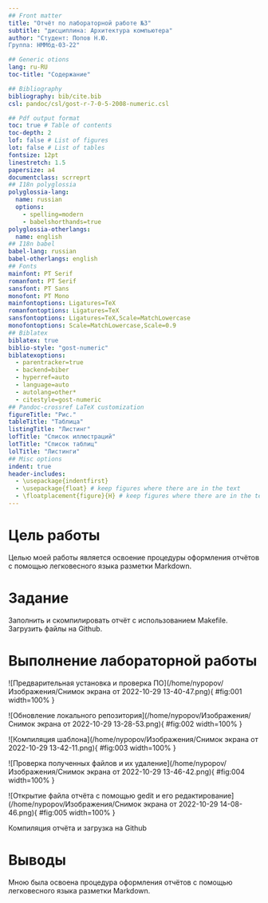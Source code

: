 ```yaml
---
## Front matter
title: "Отчёт по лабораторной работе №3"
subtitle: "дисциплина: Архитектура компьютера"
author: "Студент: Попов Н.Ю.
Группа: НММбд-03-22"

## Generic otions
lang: ru-RU
toc-title: "Содержание"

## Bibliography
bibliography: bib/cite.bib
csl: pandoc/csl/gost-r-7-0-5-2008-numeric.csl

## Pdf output format
toc: true # Table of contents
toc-depth: 2
lof: false # List of figures
lot: false # List of tables
fontsize: 12pt
linestretch: 1.5
papersize: a4
documentclass: scrreprt
## I18n polyglossia
polyglossia-lang:
  name: russian
  options:
	- spelling=modern
	- babelshorthands=true
polyglossia-otherlangs:
  name: english
## I18n babel
babel-lang: russian
babel-otherlangs: english
## Fonts
mainfont: PT Serif
romanfont: PT Serif
sansfont: PT Sans
monofont: PT Mono
mainfontoptions: Ligatures=TeX
romanfontoptions: Ligatures=TeX
sansfontoptions: Ligatures=TeX,Scale=MatchLowercase
monofontoptions: Scale=MatchLowercase,Scale=0.9
## Biblatex
biblatex: true
biblio-style: "gost-numeric"
biblatexoptions:
  - parentracker=true
  - backend=biber
  - hyperref=auto
  - language=auto
  - autolang=other*
  - citestyle=gost-numeric
## Pandoc-crossref LaTeX customization
figureTitle: "Рис."
tableTitle: "Таблица"
listingTitle: "Листинг"
lofTitle: "Список иллюстраций"
lotTitle: "Список таблиц"
lolTitle: "Листинги"
## Misc options
indent: true
header-includes:
  - \usepackage{indentfirst}
  - \usepackage{float} # keep figures where there are in the text
  - \floatplacement{figure}{H} # keep figures where there are in the text
---
```


# Цель работы

Целью моей работы является освоение процедуры оформления отчётов с помощью легковесного языка разметки Markdown.

# Задание

Заполнить и скомпилировать отчёт с использованием Makefile. Загрузить файлы на Github.

# Выполнение лабораторной работы

![Предварительная установка и проверка ПО](/home/nypopov/Изображения/Снимок экрана от 2022-10-29 13-40-47.png){ #fig:001 width=100% }

![Обновление локального репозитория](/home/nypopov/Изображения/Снимок экрана от 2022-10-29 13-28-53.png){ #fig:002 width=100% }

![Компиляция шаблона](/home/nypopov/Изображения/Снимок экрана от 2022-10-29 13-42-11.png){ #fig:003 width=100% }

![Проверка полученных файлов и их удаление](/home/nypopov/Изображения/Снимок экрана от 2022-10-29 13-46-42.png){ #fig:004 width=100% }

![Открытие файла отчёта с помощью gedit и его редактирование](/home/nypopov/Изображения/Снимок экрана от 2022-10-29 14-08-46.png){ #fig:005 width=100% }

Компиляция отчёта и загрузка на Github


# Выводы

Мною была освоена процедура оформления отчётов с помощью легковесного языка разметки Markdown.


